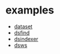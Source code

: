 
# examples

+ [dataset](dataset/)
+ [dsfind](dsfind/)
+ [dsindexer](dsindexer/)
+ [dsws](dsws/)







